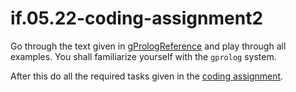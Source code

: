 # if.05.22-coding-assignment2

Go through the text given in [gPrologReference](gPrologReference.md) and play through all examples. You shall familiarize yourself with the `gprolog` system.

After this do all the required tasks given in the [coding assignment](CodingAssignment.md).

